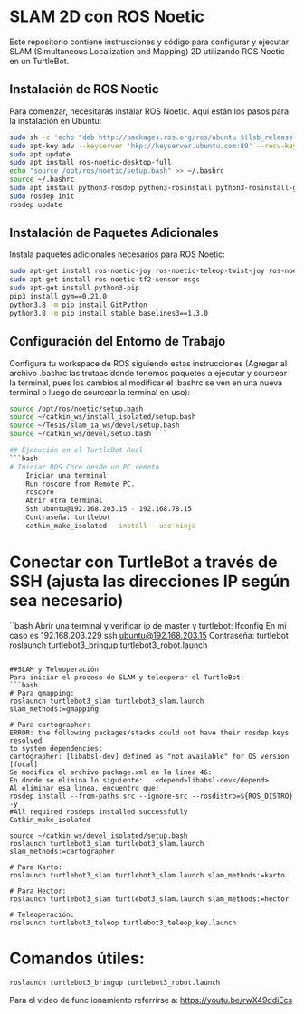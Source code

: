 # SLAM 2D con ROS Noetic

Este repositorio contiene instrucciones y código para configurar y ejecutar SLAM (Simultaneous Localization and Mapping) 2D utilizando ROS Noetic en un TurtleBot.

## Instalación de ROS Noetic

Para comenzar, necesitarás instalar ROS Noetic. Aquí están los pasos para la instalación en Ubuntu:

```bash
sudo sh -c 'echo "deb http://packages.ros.org/ros/ubuntu $(lsb_release -sc) main" > /etc/apt/sources.list.d/ros-latest.list'
sudo apt-key adv --keyserver 'hkp://keyserver.ubuntu.com:80' --recv-key C1CF6E31E6BADE8868B172B4F42ED6FBAB17C654
sudo apt update
sudo apt install ros-noetic-desktop-full
echo "source /opt/ros/noetic/setup.bash" >> ~/.bashrc
source ~/.bashrc
sudo apt install python3-rosdep python3-rosinstall python3-rosinstall-generator python3-wstool build-essential
sudo rosdep init
rosdep update
```

## Instalación de Paquetes Adicionales

Instala paquetes adicionales necesarios para ROS Noetic:
```bash
sudo apt-get install ros-noetic-joy ros-noetic-teleop-twist-joy ros-noetic-teleop-twist-keyboard ros-noetic-laser-proc ros-noetic-rgbd-launch ros-noetic-rosserial-arduino ros-noetic-rosserial-python ros-noetic-rosserial-client ros-noetic-rosserial-msgs ros-noetic-amcl ros-noetic-map-server ros-noetic-move-base ros-noetic-urdf ros-noetic-xacro ros-noetic-compressed-image-transport ros-noetic-rqt* ros-noetic-rviz ros-noetic-gmapping ros-noetic-navigation ros-noetic-interactive-markers
sudo apt-get install ros-noetic-tf2-sensor-msgs
sudo apt-get install python3-pip 
pip3 install gym==0.21.0 
python3.8 -m pip install GitPython 
python3.8 -m pip install stable_baselines3==1.3.0 
```

## Configuración del Entorno de Trabajo
Configura tu workspace de ROS siguiendo estas instrucciones (Agregar al archivo .bashrc las trutaas donde tenemos paquetes a ejecutar y sourcear la terminal, pues los cambios al modificar el .bashrc se ven en una nueva terminal o luego de sourcear la terminal en uso):
```bash
source /opt/ros/noetic/setup.bash 
source ~/catkin_ws/install_isolated/setup.bash 
source ~/Tesis/slam_ia_ws/devel/setup.bash 
source ~/catkin_ws/devel/setup.bash ```

## Ejecución en el TurtleBot Real
```bash
# Iniciar ROS Core desde un PC remoto
    Iniciar una terminal 
    Run roscore from Remote PC.  
    roscore 
    Abrir otra terminal 
    Ssh ubuntu@192.168.203.15 - 192.168.78.15 
    Contraseña: turtlebot 
    catkin_make_isolated --install --use-ninja 
```

# Conectar con TurtleBot a través de SSH (ajusta las direcciones IP según sea necesario)
``bash
Abrir una terminal y verificar ip de master y turtlebot: 
Ifconfig 
En mi caso es 192.168.203.229 
ssh ubuntu@192.168.203.15
Contraseña: turtlebot
roslaunch turtlebot3_bringup turtlebot3_robot.launch

```

##SLAM y Teleoperación
Para iniciar el proceso de SLAM y teleoperar el TurtleBot:
```bash
# Para gmapping:
roslaunch turtlebot3_slam turtlebot3_slam.launch slam_methods:=gmapping

# Para cartographer:
ERROR: the following packages/stacks could not have their rosdep keys resolved 
to system dependencies: 
cartographer: [libabsl-dev] defined as "not available" for OS version [focal] 
Se modifica el archivo package.xml en la linea 46: 
En donde se elimina lo siguiente:   <depend>libabsl-dev</depend>  
Al eliminar esa línea, encuentro que: 
rosdep install --from-paths src --ignore-src --rosdistro=${ROS_DISTRO} -y 
#All required rosdeps installed successfully 
Catkin_make_isolated 

source ~/catkin_ws/devel_isolated/setup.bash
roslaunch turtlebot3_slam turtlebot3_slam.launch slam_methods:=cartographer

# Para Karto:
roslaunch turtlebot3_slam turtlebot3_slam.launch slam_methods:=karto 

# Para Hector:
roslaunch turtlebot3_slam turtlebot3_slam.launch slam_methods:=hector 

# Teleoperación:
roslaunch turtlebot3_teleop turtlebot3_teleop_key.launch
```

# Comandos útiles:
```bash
roslaunch turtlebot3_bringup turtlebot3_robot.launch

```

Para el video de func ionamiento referrirse a: https://youtu.be/rwX49ddiEcs
